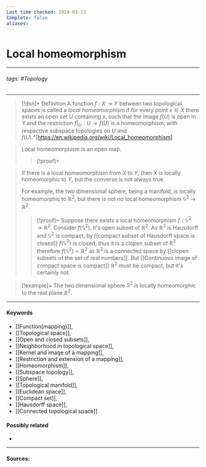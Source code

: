 ```yaml
---
Last time checked: 2024-03-13
Complete: false
aliases:
---
```

# Local homeomorphism
***
###### tags: #Topology 
***
>[!dsn]+ Definition
>A function $f:X\to Y$ between two topological spaces is called a *local homeomorphism* if for every point $x\in X$ there exists an open set $U$ containing $x$, such that the image $f(U)$ is open in $Y$ and the restriction $f|_{U}:U\to f(U)$ is a homeomorphism, with respective subspace topologies on $U$ and $f(U)$.^[https://en.wikipedia.org/wiki/Local_homeomorphism]

>Local homeomorphism is an open map.
>>[!proof]+
>>

>If there is a local homeomorphism from $X$ to $Y$, then $X$ is locally homeomorphic to $Y$, but the converse is not always true. 
>
>For example, the two dimensional sphere, being a manifold, is locally homeomorphic to $\mathbb{R}^{2}$, but there is not *no* local homeomorphism $\mathbb{S}^{2}\to\mathbb{R}^{2}$.
>>[!proof]+
>>Suppose there exists a local homeomorphism $f:\mathbb{S}^{2}\to\mathbb{R}^{2}$. Consider $f(\mathbb{S}^{2})$, it's open subset of $\mathbb{R}^{2}$. As $\mathbb{R}^{2}$ is Hausdorff and $\mathbb{S}^{2}$ is compact, by [[compact subset of Hausdorff space is closed]] $f(\mathbb{S}^{2})$ is closed, thus it is a clopen subset of $\mathbb{R}^{2}$ therefore $f(\mathbb{S}^{2})=\mathbb{R}^{2}$ as $\mathbb{R}^{2}$ is a connected space by [[clopen subsets of the set of real numbers]].
>>But [[Continuous image of compact space is compact]] $\mathbb{R}^{2}$ must be compact, but it's certainly not.

>[!example]+ 
>The two dimensional sphere $S^{2}$ is locally homeomorphic to the real plane $\mathbb{R}^{2}$.
***
#### Keywords
- [[Function(mapping)]],
- [[Topological space]],
- [[Open and closed subsets]],
- [[Neighborhood in topological space]],
- [[Kernel and image of a mapping]],
- [[Restriction and extension of a mapping]],
- [[Homeomorphism]],
- [[Subspace topology]],
- [[Sphere]],
- [[Topological manifold]],
- [[Euclidean space]],
- [[Compact set]],
- [[Hausdorff space]],
- [[Connected topological space]]
#### Possibly related
- 
***
#### Sources: